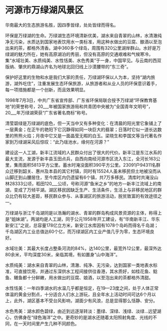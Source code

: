 # 河源市万绿湖风景区  
华南最大的生态旅游名胜，因四季皆绿，处处皆绿而得名。  

环保是万绿湖的生命。万绿湖生态环境清新优美，湖水来自青翠的山林，水清澈纯净无污染，水质达到国家地表饮用水一类标准，用这种水做出的豆腐、酿酒以至泡出来的茶，都格外清香。湖中360多个绿岛，周围有320公里湖岸群山。水好是万绿湖的魅力所在，她有高原湖泊的秀丽，但没有高原的交通艰难和气候寒冷，集“水域壮美、水质纯美、水性恬美、水色秀美”于一身，中国罕见。与云南的西双版纳、肇庆的鼎湖山齐名为地球北回归线上沙漠腰带的“东三奇”。  

保护好这里的生物和水是我们大家的责任，万绿湖环保以人为本，坚持“湖内旅游，湖外吃住”，注重发展生态环保旅游，从旅游者和从业人员的环保意识着手，每一项措施都是一个创新，而且效果明显。  

1998年7月3日，中共广东省宣传部、广东省环保局联合授予万绿湖“环保教育基地”的荣誉称号，20___年被国家旅游局和共青团中央被为“全国青年文明号”，20___年万绿湖荣获“广东省著名商标”称号。  

清莹碧绿是万绿湖的底色，但一天当中又有多种变化：在清晨的阳光里它象铺上了一层黄金；在正午的艳阳下它沉静得如同一块巨大的翡翠；日落时它似一道长达数里的熊熊火焰；月夜中它又是一面晶莹无暇的白玉。梁晓生和李国文等当代著名作家到万绿湖采风后惊叹：“此乃瑶池水，缘何在河源？”  

建设这一人工湖，新丰江流域的人民群众付出了很大的代价。新丰江是东江水系的最大支流，发源于新丰县玉田点兵，自西向南经河源市区流入东江，全河长163公里，集雨面积5813平方公里。蓄水时淹没面积390平方公里。23091户94311名群众迁移到韶关、惠州及本县的其它村镇，同时有15524人虽未移民但土地被没而从山脚迁到山腰居住，至今库区内仍遗留有6个镇，共7万多移民。清库时共淹没山林28333公顷，稻田120___公顷，号称河源“鱼米之乡”的地方—新丰江流域上的南湖，变成了万倾平湖。湖区移民因缺乏生产、生活条件，生活上与非移民地区的群众比仍有较大差距，移民群众参与、从事湖区的旅游活动，脱贫致富的有效途径之一。  

万绿湖与浙江千岛湖同是以浩瀚的湖水、青翠的群岛构成风景资源的主体，称得上是“姐妹湖”。两湖均是人工湖，同于公元1958年开工建设，有“华南新丰江、华东新安江”之说，总容量178亿立方米，新安江水库因有1078个岛屿而得名千岛湖；千岛湖区内工业总值达60个亿，而万绿湖区内工业产值几乎为零，生态环境良好。  

水域壮美：其最大长度占整条河流的84%，达140公里，最宽外12公里，最深外达80余米，平均深度30米，亲临其境，有如置身“山中海洋”。  

水质纯美：湖水来自青翠的山林，清澈、纯净、无污染，达到国家一类地表水标准，可直接饮用，并通过东深供水工程间接供往香港，其水质好，如桂花鱼、鲶鱼、鳝鱼都十分鲜嫩，用水做出的豆腐、娘酒，以至泡出来的茶都格外清甜。  

水性恬美：一年四季湖水的水温几乎都是恒定，在19—23度之间，处于人体正常体温的黄金分割点，十分适合人们水上游玩，且全年水上活动时间可达6个月以上，此外，湖区基本不受台风影响，湖面少有风浪，总是显得那么恬静、安分。  

水色秀美：湖水颜色碧绿，由近到远逐渐转淡：墨绿、深绿、浅绿、淡绿…远望湖心，仿佛身在“绿色海洋”之中。更奇妙的是湖水还随着太阳照射角度、光线的不同，在一天时间里产生几种不同颜色。  
